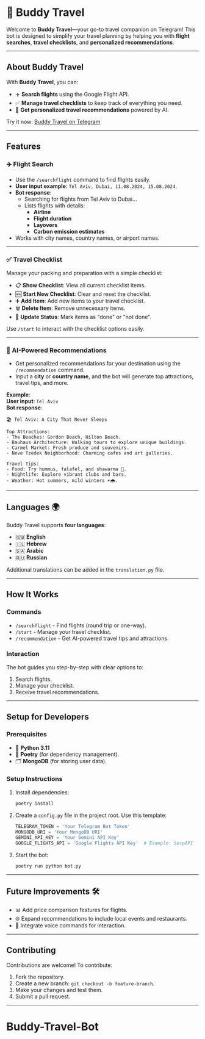 # **🤖 Buddy Travel**

Welcome to **Buddy Travel**—your go-to travel companion on Telegram! This bot is designed to simplify your travel planning by helping you with **flight searches**, **travel checklists**, and **personalized recommendations**.

---

## **About Buddy Travel**

With **Buddy Travel**, you can:
- ✈️ **Search flights** using the Google Flight API.  
- ✅ **Manage travel checklists** to keep track of everything you need.  
- 🧠 **Get personalized travel recommendations** powered by AI.  


Try it now: [Buddy Travel on Telegram](https://t.me/buddy_travel_bot)

---

## **Features**

### **✈️ Flight Search** 
- Use the `/searchflight` command to find flights easily.  
- **User input example**: `Tel Aviv, Dubai, 11.08.2024, 15.08.2024`.  
- **Bot response**:  
   * Searching for flights from Tel Aviv to Dubai...  
   * Lists flights with details:  
     - **Airline**  
     - **Flight duration**  
     - **Layovers**  
     - **Carbon emission estimates**  
- Works with city names, country names, or airport names.

---

### **✅ Travel Checklist** 
Manage your packing and preparation with a simple checklist:
- 📋 **Show Checklist**: View all current checklist items.  
- 🆕 **Start New Checklist**: Clear and reset the checklist.  
- ➕ **Add Item**: Add new items to your travel checklist.  
- 🗑️ **Delete Item**: Remove unnecessary items.  
- 🔄 **Update Status**: Mark items as "done" or "not done".

Use `/start` to interact with the checklist options easily.

---

### **🧠 AI-Powered Recommendations** 
- Get personalized recommendations for your destination using the `/recommendation` command.
- Input a **city** or **country name**, and the bot will generate top attractions, travel tips, and more.

**Example**:  
**User input**: `Tel Aviv`  
**Bot response**:  
```
🏖️ Tel Aviv: A City That Never Sleeps  

Top Attractions:  
- The Beaches: Gordon Beach, Hilton Beach.  
- Bauhaus Architecture: Walking tours to explore unique buildings.  
- Carmel Market: Fresh produce and souvenirs.  
- Neve Tzedek Neighborhood: Charming cafes and art galleries.  

Travel Tips:  
- Food: Try hummus, falafel, and shawarma 🥙.  
- Nightlife: Explore vibrant clubs and bars.  
- Weather: Hot summers, mild winters ☀️🌧️.  
```

---

## **Languages 🌍**
Buddy Travel supports **four languages**:
- 🇬🇧 **English**  
- 🇮🇱 **Hebrew**  
- 🇸🇦 **Arabic**  
- 🇷🇺 **Russian**  

Additional translations can be added in the `translation.py` file.

---

## **How It Works**

### **Commands**
- `/searchflight` - Find flights (round trip or one-way).  
- `/start` - Manage your travel checklist.  
- `/recommendation` - Get AI-powered travel tips and attractions.  

### **Interaction**
The bot guides you step-by-step with clear options to:  
1. Search flights.  
2. Manage your checklist.  
3. Receive travel recommendations.  

---

## **Setup for Developers**

### **Prerequisites**
- 🐍 **Python 3.11**  
- 🧩 **Poetry** (for dependency management).  
- 🗂️ **MongoDB** (for storing user data).  

### **Setup Instructions**
1. Install dependencies:
   ```bash
   poetry install
   ```

2. Create a `config.py` file in the project root. Use this template:
   ```python
   TELEGRAM_TOKEN = 'Your Telegram Bot Token'
   MONGODB_URI = 'Your MongoDB URI'
   GEMINI_API_KEY = 'Your Gemini API Key'
   GOOGLE_FLIGHTS_API = 'Google Flights API Key'  # Example: SerpAPI
   ```

3. Start the bot:
   ```bash
   poetry run python bot.py
   ```

---

## **Future Improvements 🛠️**
- 📊 Add price comparison features for flights.  
- 🌐 Expand recommendations to include local events and restaurants.  
- 🔄 Integrate voice commands for interaction.

---

## **Contributing**

Contributions are welcome! To contribute:
1. Fork the repository.  
2. Create a new branch: `git checkout -b feature-branch`.  
3. Make your changes and test them.  
4. Submit a pull request.

---
# Buddy-Travel-Bot
